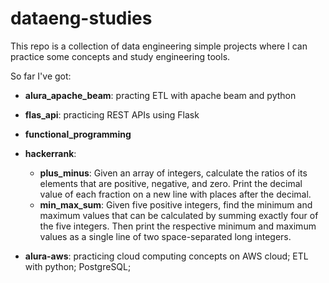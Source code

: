 # dataeng-studies
This repo is a collection of data engineering simple projects where I can practice some concepts and study engineering tools.

So far I've got:


- **alura_apache_beam**: practing ETL with apache beam and python

- **flas_api**: practicing REST APIs using Flask

- **functional_programming** 

- **hackerrank**:
    - **plus_minus**: Given an array of integers, calculate the ratios of its elements that are positive, negative, and zero. Print the decimal value of each fraction on a new line with  places after the decimal.
    - **min_max_sum**: Given five positive integers, find the minimum and maximum values that can be calculated by summing exactly four of the five integers. Then print the respective minimum and maximum values as a single line of two space-separated long integers.

- **alura-aws**: practicing cloud computing concepts on AWS cloud; ETL with python; PostgreSQL; 